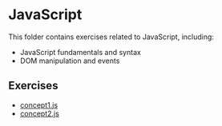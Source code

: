 # JavaScript

This folder contains exercises related to JavaScript, including:

* JavaScript fundamentals and syntax
* DOM manipulation and events

## Exercises

* [concept1.js](concept1.js)
* [concept2.js](concept2.js)
